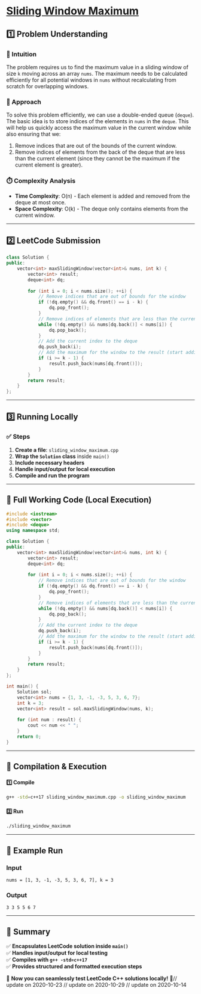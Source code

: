 # **[Sliding Window Maximum](https://leetcode.com/problems/sliding-window-maximum/description/)**  

## **1️⃣ Problem Understanding**  
### **📌 Intuition**  
The problem requires us to find the maximum value in a sliding window of size `k` moving across an array `nums`. The maximum needs to be calculated efficiently for all potential windows in `nums` without recalculating from scratch for overlapping windows.

### **🚀 Approach**  
To solve this problem efficiently, we can use a double-ended queue (`deque`). The basic idea is to store indices of the elements in `nums` in the `deque`. This will help us quickly access the maximum value in the current window while also ensuring that we:
1. Remove indices that are out of the bounds of the current window.
2. Remove indices of elements from the back of the deque that are less than the current element (since they cannot be the maximum if the current element is greater).

### **⏱️ Complexity Analysis**  
- **Time Complexity**: O(n) - Each element is added and removed from the deque at most once.
- **Space Complexity**: O(k) - The deque only contains elements from the current window.

---  

## **2️⃣ LeetCode Submission**  
```cpp
class Solution {
public:
    vector<int> maxSlidingWindow(vector<int>& nums, int k) {
        vector<int> result;
        deque<int> dq;
        
        for (int i = 0; i < nums.size(); ++i) {
            // Remove indices that are out of bounds for the window
            if (!dq.empty() && dq.front() == i - k) {
                dq.pop_front();
            }
            // Remove indices of elements that are less than the current element
            while (!dq.empty() && nums[dq.back()] < nums[i]) {
                dq.pop_back();
            }
            // Add the current index to the deque
            dq.push_back(i);
            // Add the maximum for the window to the result (start adding after the first window)
            if (i >= k - 1) {
                result.push_back(nums[dq.front()]);
            }
        }
        return result;
    }
};
```  

---  

## **3️⃣ Running Locally**  
### **✅ Steps**  
1. **Create a file**: `sliding_window_maximum.cpp`  
2. **Wrap the `Solution` class** inside `main()`  
3. **Include necessary headers**  
4. **Handle input/output for local execution**  
5. **Compile and run the program**  

---  

## **📝 Full Working Code (Local Execution)**  
```cpp
#include <iostream>
#include <vector>
#include <deque>
using namespace std;

class Solution {
public:
    vector<int> maxSlidingWindow(vector<int>& nums, int k) {
        vector<int> result;
        deque<int> dq;
        
        for (int i = 0; i < nums.size(); ++i) {
            // Remove indices that are out of bounds for the window
            if (!dq.empty() && dq.front() == i - k) {
                dq.pop_front();
            }
            // Remove indices of elements that are less than the current element
            while (!dq.empty() && nums[dq.back()] < nums[i]) {
                dq.pop_back();
            }
            // Add the current index to the deque
            dq.push_back(i);
            // Add the maximum for the window to the result (start adding after the first window)
            if (i >= k - 1) {
                result.push_back(nums[dq.front()]);
            }
        }
        return result;
    }
};

int main() {
    Solution sol;
    vector<int> nums = {1, 3, -1, -3, 5, 3, 6, 7};
    int k = 3;
    vector<int> result = sol.maxSlidingWindow(nums, k);
    
    for (int num : result) {
        cout << num << " ";
    }
    return 0;
}
```  

---  

## **🔧 Compilation & Execution**  
#### **1️⃣ Compile**  
```bash
g++ -std=c++17 sliding_window_maximum.cpp -o sliding_window_maximum
```  

#### **2️⃣ Run**  
```bash
./sliding_window_maximum
```  

---  

## **🎯 Example Run**  
### **Input**  
```
nums = [1, 3, -1, -3, 5, 3, 6, 7], k = 3
```  
### **Output**  
```
3 3 5 5 6 7 
```  

---  

## **📌 Summary**  
✅ **Encapsulates LeetCode solution inside `main()`**  
✅ **Handles input/output for local testing**  
✅ **Compiles with `g++ -std=c++17`**  
✅ **Provides structured and formatted execution steps**  

🚀 **Now you can seamlessly test LeetCode C++ solutions locally!** 🚀// update on 2020-10-23
// update on 2020-10-29
// update on 2020-10-14
